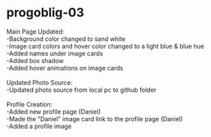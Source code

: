 # progoblig-03

Main Page Updated:
<br>
-Background color changed to sand white
<br>
-Image card colors and hover color changed to a light blue & blue hue
<br>
-Added names under image cards
<br>
-Added box shadow
<br>
-Added hover animations on image cards
<br>
<br>
Updated Photo Source:
<br>
-Updated photo source from local pc to github folder
<br>
<br>
Profile Creation:
<br>
-Added new profile page (Daniel)
<br>
-Made the "Daniel" image card link to the profile page (Daniel)
<br>
-Added a profile image
<br>